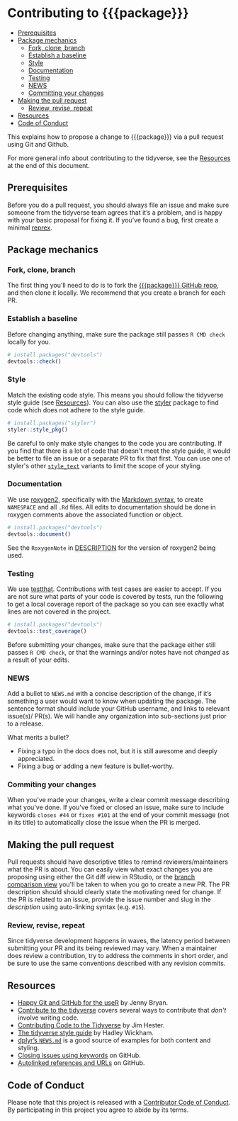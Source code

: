 # Contributing to {{{package}}}

-   [Prerequisites](#prerequisites)
-   [Package mechanics](#package-mechanics)
    -   [Fork, clone, branch](#fork-clone-branch)
    -   [Establish a baseline](#establish-a-baseline)
    -   [Style](#style)
    -   [Documentation](#documentation)
    -   [Testing](#testing)
    -   [NEWS](#news)
    -   [Committing your changes](#commiting-your-changes)
-   [Making the pull request](#making-the-pull-request)
    -   [Review, revise, repeat](#review-revise-repeat)
-   [Resources](#resources)
-   [Code of Conduct](#code-of-conduct)

This explains how to propose a change to {{{package}}} via a pull request using
Git and Github. 

For more general info about contributing to the tidyverse, see the 
[Resources](#resources) at the end of this document.

## Prerequisites

Before you do a pull request, you should always file an issue and make sure
someone from the tidyverse team agrees that it’s a problem, and is happy with
your basic proposal for fixing it. If you’ve found a bug, first create a minimal
[reprex](https://www.tidyverse.org/help/#reprex).

## Package mechanics

### Fork, clone, branch

The first thing you'll need to do is to fork the 
[{{{package}}} GitHub repo](https://github.com/tidyverse/{{{package}}}), and 
then clone it locally. We recommend that you create a branch for each PR.

### Establish a baseline

Before changing anything, make sure the package still passes `R CMD check`
locally for you.

``` r
# install.packages("devtools")
devtools::check()
```

### Style

Match the existing code style. This means you should follow the tidyverse
style guide (see [Resources](#resources)).
You can also use the [styler](https://CRAN.R-project.org/package=styler) package
to find code which does not adhere to the style guide.

``` r
# install.packages("styler")
styler::style_pkg()
```

Be careful to only make style changes to the code you are contributing. If you
find that there is a lot of code that doesn't meet the style guide, it would be
better to file an issue or a separate PR to fix that first. You can use one of
styler's other [`style_text`](http://styler.r-lib.org/index.html) variants to
limit the scope of your styling.

### Documentation

We use [roxygen2](https://cran.r-project.org/package=roxygen2),
specifically with the [Markdown
syntax](https://cran.r-project.org/web/packages/roxygen2/vignettes/markdown.html),
to create `NAMESPACE` and all `.Rd` files. All edits to documentation
should be done in roxygen comments above the associated function or
object.

``` r
# install.packages("devtools")
devtools::document()
```

See the `RoxygenNote` in [DESCRIPTION](DESCRIPTION) for the version of
roxygen2 being used. 

### Testing

We use [testthat](https://cran.r-project.org/package=testthat). Contributions
with test cases are easier to accept. If you are not sure what parts of your
code is covered by tests, run the following to get a local coverage report of
the package so you can see exactly what lines are not covered in the project.

``` r
# install.packages("devtools")
devtools::test_coverage()
```

Before submitting your changes, make sure that the package either still
passes `R CMD check`, or that the warnings and/or notes have not _changed_
as a result of your edits.

### NEWS

Add a bullet to `NEWS.md` with a concise description of the change, if it’s
something a user would want to know when updating the package. The sentence
format should include your GitHub username, and links to relevant issue(s)/
PR(s). We will handle any organization into sub-sections just prior to a
release.

What merits a bullet?

  - Fixing a typo in the docs does not, but it is still awesome and
    deeply appreciated.
  - Fixing a bug or adding a new feature is bullet-worthy.

### Commiting your changes

When you've made your changes, write a clear commit message describing what
you've done. If you've fixed or closed an issue, make sure to include keywords
`closes #44` or `fixes #101` at the end of your commit message (not in its
title) to automatically close the issue when the PR is merged.

## Making the pull request

Pull requests should have descriptive titles to remind reviewers/maintainers
what the PR is about. You can easily view what exact changes you are proposing
using either the Git diff view in RStudio, or the [branch comparison view](https://help.github.com/articles/creating-a-pull-request/) you'll be taken 
to when you go to create a new PR. The PR description should should clearly 
state the motivating need for change. If the PR is related to an issue, provide 
the issue number and slug in the _description_ using auto-linking syntax (e.g.
`#15`).

### Review, revise, repeat

Since tidyverse development happens in waves, the latency period between
submitting your PR and its being reviewed may vary. When a maintainer does
review a contribution, try to address the comments in short order, and be sure
to use the same conventions described with any revision commits.

## Resources

* [Happy Git and GitHub for the useR](http://happygitwithr.com/) by Jenny Bryan.
* [Contribute to the tidyverse](https://www.tidyverse.org/contribute/) covers
several ways to contribute that _don't_ involve writing code.
* [Contributing Code to the Tidyverse](http://www.jimhester.com/2017/08/08/contributing/) 
by Jim Hester.
* [The tidyverse style guide](http://style.tidyverse.org) by Hadley Wickham.
* [dplyr’s `NEWS.md`](https://github.com/tidyverse/dplyr/blob/master/NEWS.md) is
a good source of examples for both content and styling.
* [Closing issues using keywords](https://help.github.com/articles/closing-issues-using-keywords/)
on GitHub.
* [Autolinked references and URLs](https://help.github.com/articles/autolinked-references-and-urls/)
on GitHub.

## Code of Conduct

Please note that this project is released with a [Contributor Code of
Conduct](CONDUCT.md). By participating in this project you agree to
abide by its terms.
